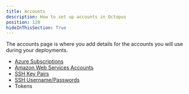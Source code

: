 ```yaml
---
title: Accounts
description: How to set up accounts in Octopus
position: 120
hideInThisSection: True
---
```


The accounts page is where you add details for the accounts you will use during your deployments.

- [Azure Subscriptions](/docs/infrastructure/deployment-targets/azure/index.md)
- [Amazon Web Services Accounts](/docs/infrastructure/accounts/aws/index.md)
- [SSH Key Pairs](/docs/infrastructure/accounts/ssh-key-pair.md)
- [SSH Username/Passwords](/docs/infrastructure/accounts/ssh-key-pair.md)
- Tokens
